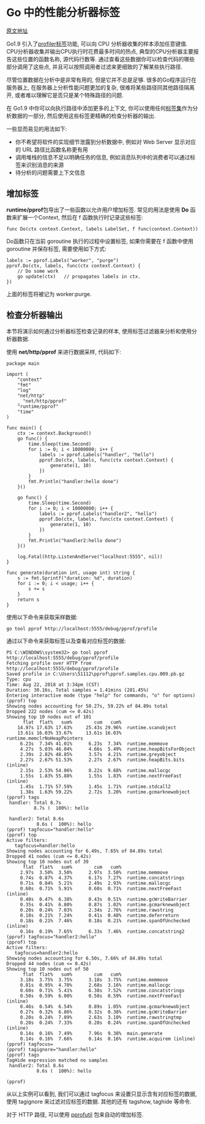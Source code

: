 # Go 中的性能分析器标签 #

[原文地址](https://rakyll.org/profiler-labels/)

Go1.9 引入了[profiler标签](https://github.com/golang/proposal/blob/master/design/17280-profile-labels.md)功能, 可以向 CPU 分析器收集的样本添加任意键值. CPU分析器收集并输出CPU执行时花费最多时间的热点, 典型的CPU分析器主要报告这些位置的函数名称, 源代码行数等. 通过查看这些数据你可以检查代码的哪些部分调用了这些点, 并且可以按照调用者过滤来更细致的了解某些执行路径.

尽管位置数据在分析中是非常有用的, 但是它并不总是足够. 很多的Go程序运行在服务器上, 在服务器上分析性能问题更加的复杂, 很难将某些路径同其他路径隔离开, 或者难以理解它是否只是某个特殊路径的问题.

在 Go1.9 中你可以向执行路径中添加更多的上下文, 你可以使用任何[标签集](http://beta.golang.org/pkg/runtime/pprof/#LabelSet)作为分析数据的一部分, 然后使用这些标签更精确的检查分析器的输出.

一些显而易见的用法如下:

- 你不希望将软件的实现细节泄露到分析数据中, 例如对 Web Server 显示对应的 URL 路径比函数名称更有用
- 调用堆栈的信息不足以明确任务的信息, 例如消息队列中的消费者可以通过标签来识别消息的来源
- 待分析的问题需要上下文信息

## 增加标签 ##

**runtime/pprof**包导出了一些函数以允许用户增加标签. 常见的用法是使用 **Do** 函数来扩展一个Context, 然后在 f 函数执行时记录这些标签:

```
func Do(ctx context.Context, labels LabelSet, f func(context.Context))
```

Do函数只在当前 goroutine 执行的过程中设置标签, 如果你需要在 f 函数中使用 goroutine 并保存标签, 需要使用如下方式:

```
labels := pprof.Labels("worker", "purge")
pprof.Do(ctx, labels, func(ctx context.Context) {
    // Do some work
    go update(ctx)   // propagates labels in ctx.
})
```

上面的标签将被记为 worker:purge.

## 检查分析器输出 ##

本节将演示如何通过分析器标签检查记录的样本, 使用标签过滤器来分析和使用分析器数据.

使用 **net/http/pprof** 来进行数据采样, 代码如下:

```
package main

import (
	"context"
	"fmt"
	"log"
	"net/http"
	_ "net/http/pprof"
	"runtime/pprof"
	"time"
)

func main() {
	ctx := context.Background()
	go func() {
		time.Sleep(time.Second)
		for i := 0; i < 10000000; i++ {
			labels := pprof.Labels("handler", "hello")
			pprof.Do(ctx, labels, func(ctx context.Context) {
				generate(1, 10)
			})
		}
		fmt.Println("handler:hello done")
	}()

	go func() {
		time.Sleep(time.Second)
		for i := 0; i < 10000000; i++ {
			labels := pprof.Labels("handler2", "hello")
			pprof.Do(ctx, labels, func(ctx context.Context) {
				generate(1, 10)
			})
		}
		fmt.Println("handler2:hello done")
	}()

	log.Fatal(http.ListenAndServe("localhost:5555", nil))
}

func generate(duration int, usage int) string {
	s := fmt.Sprintf("duration: %d", duration)
	for i := 0; i < usage; i++ {
		s += s
	}
	return s
}
```

使用以下命令来获取采样数据:

```
go tool pprof http://localhost:5555/debug/pprof/profile
```

通过以下命令来获取标签以及查看对应标签的数据:

```
PS C:\WINDOWS\system32> go tool pprof http://localhost:5555/debug/pprof/profile
Fetching profile over HTTP from http://localhost:5555/debug/pprof/profile
Saved profile in C:\Users\51112\pprof\pprof.samples.cpu.009.pb.gz
Type: cpu
Time: Aug 22, 2018 at 3:34pm (CST)
Duration: 30.16s, Total samples = 1.41mins (281.45%)
Entering interactive mode (type "help" for commands, "o" for options)
(pprof) top
Showing nodes accounting for 50.27s, 59.22% of 84.89s total
Dropped 222 nodes (cum <= 0.42s)
Showing top 10 nodes out of 101
      flat  flat%   sum%        cum   cum%
    14.97s 17.63% 17.63%     25.43s 29.96%  runtime.scanobject
    13.61s 16.03% 33.67%     13.61s 16.03%  runtime.memclrNoHeapPointers
     6.23s  7.34% 41.01%      6.23s  7.34%  runtime.memmove
     4.27s  5.03% 46.04%      4.66s  5.49%  runtime.heapBitsForObject
     2.39s  2.82% 48.85%      3.57s  4.21%  runtime.greyobject
     2.27s  2.67% 51.53%      2.27s  2.67%  runtime.heapBits.bits (inline)
     2.15s  2.53% 54.06%      8.22s  9.68%  runtime.mallocgc
     1.55s  1.83% 55.88%      1.55s  1.83%  runtime.nextFreeFast (inline)
     1.45s  1.71% 57.59%      1.45s  1.71%  runtime.stdcall2
     1.38s  1.63% 59.22%      2.72s  3.20%  runtime.gcmarknewobject
(pprof) tags
 handler: Total 8.7s
          8.7s (  100%): hello

 handler2: Total 8.6s
           8.6s (  100%): hello
(pprof) tagfocus="handler:hello"
(pprof) top
Active filters:
   tagfocus=handler:hello
Showing nodes accounting for 6.49s, 7.65% of 84.89s total
Dropped 41 nodes (cum <= 0.42s)
Showing top 10 nodes out of 39
      flat  flat%   sum%        cum   cum%
     2.97s  3.50%  3.50%      2.97s  3.50%  runtime.memmove
     0.74s  0.87%  4.37%      6.17s  7.27%  runtime.concatstrings
     0.71s  0.84%  5.21%      2.49s  2.93%  runtime.mallocgc
     0.60s  0.71%  5.91%      0.60s  0.71%  runtime.nextFreeFast (inline)
     0.40s  0.47%  6.38%      0.43s  0.51%  runtime.gcWriteBarrier
     0.35s  0.41%  6.80%      0.87s  1.02%  runtime.gcmarknewobject
     0.20s  0.24%  7.03%      2.34s  2.76%  runtime.rawstring
     0.18s  0.21%  7.24%      0.41s  0.48%  runtime.deferreturn
     0.18s  0.21%  7.46%      0.18s  0.21%  runtime.spanOfUnchecked (inline)
     0.16s  0.19%  7.65%      6.33s  7.46%  runtime.concatstring2
(pprof) tagfocus="handler2:hello"
(pprof) top
Active filters:
   tagfocus=handler2:hello
Showing nodes accounting for 6.50s, 7.66% of 84.89s total
Dropped 44 nodes (cum <= 0.42s)
Showing top 10 nodes out of 50
      flat  flat%   sum%        cum   cum%
     3.18s  3.75%  3.75%      3.18s  3.75%  runtime.memmove
     0.81s  0.95%  4.70%      2.68s  3.16%  runtime.mallocgc
     0.60s  0.71%  5.41%      6.38s  7.52%  runtime.concatstrings
     0.50s  0.59%  6.00%      0.50s  0.59%  runtime.nextFreeFast (inline)
     0.46s  0.54%  6.54%      0.89s  1.05%  runtime.gcmarknewobject
     0.27s  0.32%  6.86%      0.32s  0.38%  runtime.gcWriteBarrier
     0.20s  0.24%  7.09%      2.63s  3.10%  runtime.rawstringtmp
     0.20s  0.24%  7.33%      0.20s  0.24%  runtime.spanOfUnchecked (inline)
     0.14s  0.16%  7.49%      7.96s  9.38%  main.generate
     0.14s  0.16%  7.66%      0.14s  0.16%  runtime.acquirem (inline)
(pprof) tagfocus=
(pprof) tagignore="handler:hello"
(pprof) tags
TagHide expression matched no samples
 handler2: Total 8.6s
           8.6s (  100%): hello

(pprof)
```

从以上实例可以看到, 我们可以通过 tagfocus 来设置只显示含有对应标签的数据, 使用 tagignore 来过滤对应标签的数据. 其他的还有 tagshow, taghide 等命令.

对于 HTTP 路径, 可以使用 [pprofutil](https://godoc.org/github.com/rakyll/goutil/pprofutil) 包来自动的增加标签.